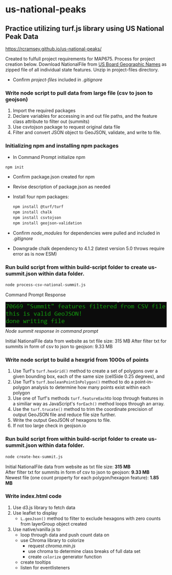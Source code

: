 # us-national-peaks
## Practice utilizing turf.js library using US National Peak Data
https://rcramsey.github.io/us-national-peaks/

Created to fulfull project requirements for MAP675. Process for project creation below.
Download NationalFile from [US Board Geographic Names](https://www.usgs.gov/u.s.-board-on-geographic-names/download-gnis-data) as zipped file of all individual state features.
Unzip in project-files directory. 
- Confirm *project-files* included in *.gitignore*

### Write node script to pull data from large file (csv to json to geojson)
1. Import the required packages
2.  Declare variables for accessing in and out file paths, and the feature class attribute to filter out (summits)
3. Use csvtojson package to request original data file
4. Filter and convert JSON object to GeoJSON, validate, and write to file.

### Initializing npm and installing npm packages
- In Command Prompt initialize npm   
```bash 
npm init
```  
- Confirm package.json created for npm 

- Revise description of package.json as needed

- Install four npm packages:
    ```bash
    npm install @turf/turf
    npm install chalk
    npm install csvtojson
    npm install geojson-validation
    ```
- Confirm *node_modules* for dependencies were pulled and included in *.gitignore*

- Downgrade chalk dependency to 4.1.2 (latest version 5.0 throws require error as is now ESM)

### Run build script from within build-script folder to create us-summit.json within data folder.     
```bash
node process-csv-national-summit.js
```  
Command Prompt Response  

![node-summit-response-in-command-prompot](graphics/node-summit-response-command-prompt.png)*Node summit response in command prompt*  

Initial NationalFile data from website as txt file size: 315 MB
After filter txt for summits in form of csv to json to geojson: 9.33 MB

### Write node script to build a hexgrid from 1000s of points
1. Use Turf's `turf.hexGrid()` method to create a set of polygons over a given bounding box, each of the same size (cellSide 0.25 degrees), and
2. Use Turf's `turf.booleanPointInPolygon()` method to do a point-in-polygon analysis to determine how many points exist within each polygon
3. Use one of Turf's methods `turf.featureEach`to loop through features in a similiar way as JavaScript's `forEach()` method loops through an array.
4. Use the `turf.trucate()` method to trim the coordinate precision of output GeoJSON file and reduce file size further.
5. Write the output GeoJSON of hexagons to file.
6. If not too large check in geojson.io

### Run build script from within build-script folder to create us-summit.json within data folder.     
```bash
node create-hex-summit.js
```  

Initial NationalFile data from website as txt file size: **315 MB**   
After filter txt for summits in form of csv to json to geojson: **9.33 MB**  
Newest file (one count property for each polygon/hexagon feature): **1.85 MB**

### Write index.html code
1. Use d3.js library to fetch data
2. Use leaflet to display
    - `L.geoJson()` method to filter to exclude hexagons with zero counts from layerGroup object created
3. Use native/vanilla js to 
    - loop through data and push count data on
    - use Chroma library to colorize
        - request *chroma.min.js*
        - use chroma to determine class breaks of full data set
        - create `colorize` generator function 
    - create tooltips
    - listen for eventlisteners
